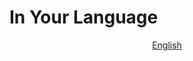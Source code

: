 # In Your Language

<p align="center">
  <a href="https://github.com/~REPO~/blob/master/docs/en-US/CODE_OF_CONDUCT.md"
    >English</a>
</p>
